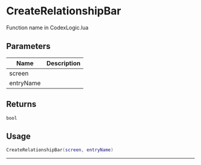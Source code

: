 # CreateRelationshipBar

Function name in CodexLogic.lua

## Parameters

| Name      | Description |
| --------- | ----------- |
| screen    |             |
| entryName |             |

## Returns

`bool`

## Usage

```lua
CreateRelationshipBar(screen, entryName)
```

---
